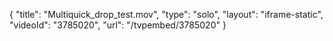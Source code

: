 {
    "title": "Multiquick_drop_test.mov",
    "type": "solo",
    "layout": "iframe-static",
    "videoId": "3785020",
    "url": "\/tvpembed\/3785020"
}